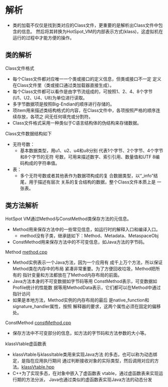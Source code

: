 # 解析
 - 类的加载不仅仅是找到类对应的Class文件，更重要的是解析出Class文件中包含的信息。
   然后将其转换为HotSpot_VM的内部表示方式(klass)，这虚拟机在运行的过程中才能方便的操作。

## 类的解析

Class文件格式
 - 每个Class文件都对应唯一一个类或接口的定义信息，但类或接口不一定
   定义在Class文件里（类或接口通过类加载器直接生成）。
 - 每个Class文件都可以看作是由字节流组成的，可按照1、2、4、8个字节(U1、U2、U4、U8)为单位进行读取。
 - 多字节数据项是按照Big-Endian的顺序进行存储的。
 - 项item用来描述类结构格式的内容，在Class文件中，各项按照严格的顺序连续存放，各项之
   间无任何填充或分割符。
 - Class文件格式采用一种类似于C语言结构体的伪结构来存储数据。

Class文件数据结构如下
 - 无符号数：
   - 基本数据类型，用u1、u2、u4和u8分别
     代表1个字节、2个字节、4个字节和8个字节的无符
     号数，可用来描述数字、索引引用、数量值和UTF
     8编码构成的字符串值。
 - 表：
   - 多个无符号数或者其他表作为数据项构成的复
     合数据类型，以“_info”结尾，用于描述有层次
     关系的复合结构的数据，整个Class文件本质上是
     一张表。
## 类方法解析

HotSpot VM通过Method与ConstMethod类保存方法的元信息。
 - Method用来保存方法中的一些常见信息，如运行时的解释入口和编译入口。
   - method没有子类，继承链如下：Method、Metadata、MetaspaceObj
 - ConstMethod用来保存方法中的不可变信息，如Java方法的字节码。

Method [method.cpp](../../../openjdk-8u40/hotspot/src/share/vm/oops/method.cpp)
 - Method实例表示一个Java方法，因为一个应用有
   成千上万个方法，所以保证Method类在内存中的布局
   紧凑非常重要。为了方便回收垃圾，Method把所有的
   指针变量和方法都放在了Method内存布局的前面。
 - Java方法本身的不可变数据如字节码等用
   ConstMethod表示，可变数据如Profile统计的性能数
   据等用MethodData表示，它们都可以在Method中通过
   指针访问
 - 如果是本地方法，Method实例的内存布局的最后
   是native_function和signature_handler属性，按照
   解释器的要求，这两个属性必须在固定的偏移处。

ConstMethod [constMethod.cpp](../../../openjdk-8u40/hotspot/src/share/vm/oops/constMethod.cpp)
 - 保存方法中不可变部分的信息，如方法的字节码和方法参数的大小等。

klassVtable虚函数表
 - klassVtable与klassItable类用来实现Java方法
   的多态，也可以称为动态绑定，是指在应用执行期间
   通过判断接收对象的实际类型，然后调用对应的方
   法。[klassVtable.hpp](../../../openjdk-8u40/hotspot/src/share/vm/oops/klassVtable.hpp)
 - C++为了实现多态，在对象中嵌入了虚函数表
   vtable，通过虚函数表来实现运行期的方法分派，
   Java也通过类似的虚函数表实现Java方法的动态分发
